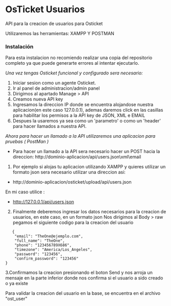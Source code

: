# OsTicket Usuarios
API para la creacion de usuarios para Osticket

Utilizaremos las herramientas:
XAMPP Y POSTMAN

### Instalación 
Para esta instalacion no recomiendo realizar una copia del repositorio completo ya que puede generarte errores al intentar ejecutarlo.

_Una vez tengas Osticket funcional y configurado sera necesario:_
1. Iniciar sesion como un agente Osticket.
2. Ir al panel de administracion/admin panel
3. Dirigimos al apartado Manage > API
4. Creamos nueva API key
5. Ingresamos la direccion IP donde se encuentra alojandose nuestra aplicacion(en este caso 127.0.0.1), ademas daremos click en las casillas para habilitar los permisos a la API key de JSON, XML e EMAIL
6. Despues la usaremos ya sea como un 'parametro' o como un 'header' para hacer llamados a nuestra API.

_Ahora para hacer un llamado a la API utilizaremos una aplicacion para pruebas ( PostMan )_
- Para hacer un llamado a la API sera necesario hacer un POST hacia la direccion: http://dominio-aplicacion/api/users.json\xml\email
  
1. Por ejemplo si alojas tu aplicacion utilizando XAMPP y quieres utilizar un formato json sera necesario utilizar una direccion asi:
- http://dominio-aplicacion/osticket/upload/api/users.json

En mi caso utilice : 
- http://127.0.0.1/api/users.json

2. Finalmente deberemos ingresar los datos necesarios para la creacion de usuarios, en este caso, en un formato json
   Nos dirigimos al Body > raw
   pegamos el siguiente codigo para la creacion del usuario
   
```
   {
    "email": "TheOne@ejemplo.com",
    "full_name": "TheOne",
    "phone": "123456789X686",
    "timezone": "America/Los_Angeles",
    "password": "123456",
    "confirm_password": "123456"
}
```

3.Confirmamos la creacion presionando el boton Send y nos arroja un mensaje en la parte inferior donde nos confirma si el usuario a sido creado o ya existe

Para validar la creacion del usuario en la base, se encuentra en el archivo "ost_user" 
